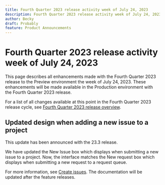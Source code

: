 ```yaml
---
title: Fourth Quarter 2023 release activity week of July 24, 2023
description: Fourth Quarter 2023 release activity week of July 24, 2023
author: Becky
draft: Probably
feature: Product Announcements
---
```

# Fourth Quarter 2023 release activity week of July 24, 2023

This page describes all enhancements made with the Fourth Quarter 2023 release to the Preview environment the week of July 24, 2023. These enhancements will be made available in the Production environment with the Fourth Quarter 2023 release. 

For a list of all changes available at this point in the Fourth Quarter 2023 release cycle, see [Fourth Quarter 2023 release overview](/help/quicksilver/product-announcements/product-releases/23.10-release-activity/23-10-release-overview.md).

## Updated design when adding a new issue to a project 

This update has been announced with the 23.3 release.  

We have updated the New Issue box which displays when submitting a new issue to a project. Now, the interface matches the New request box which displays when submitting a new request to a request queue.  

For more information, see [Create issues](/help/quicksilver/manage-work/issues/manage-issues/create-issues.md). The documentation will be updated after the feature releases.  



